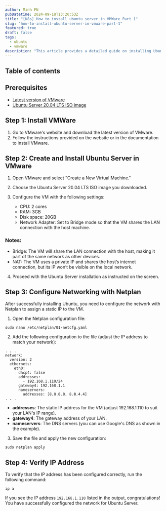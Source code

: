 ```yaml
---
author: Minh PN
pubDatetime: 2024-09-18T13:20:53Z
title: "[K8s] How to install ubuntu server in VMWare Part 1"
slug: "how-to-install-ubuntu-server-in-vmware-part-1"
featured: true
draft: false
tags:
  - ubuntu
  - vmware
description: "This article provides a detailed guide on installing Ubuntu Server in VMware with a Bridge network configuration. This setup allows the virtual machine (VM) to share the local area network (LAN) connection with the host machine, making it suitable for deploying servers or services on the same network as other devices."
---
```


## Table of contents

## Prerequisites

- [Latest version of VMware](https://www.vmware.com/)
- [Ubuntu Server 20.04 LTS ISO image](https://ubuntu.com/download/server)

## Step 1: Install VMWare

1. Go to VMware's website and download the latest version of VMware.
2. Follow the instructions provided on the website or in the documentation to install VMware.

## Step 2: Create and Install Ubuntu Server in VMware

1. Open VMware and select "Create a New Virtual Machine."
2. Choose the Ubuntu Server 20.04 LTS ISO image you downloaded.
3. Configure the VM with the following settings:

   - CPU: 2 cores
   - RAM: 3GB
   - Disk space: 20GB
   - Network Adapter: Set to Bridge mode so that the VM shares the LAN connection with the host machine.

### Notes:

- Bridge: The VM will share the LAN connection with the host, making it part of the same network as other devices.
- NAT: The VM uses a private IP and shares the host’s internet connection, but its IP won’t be visible on the local network.

4. Proceed with the Ubuntu Server installation as instructed on the screen.

## Step 3: Configure Networking with Netplan

After successfully installing Ubuntu, you need to configure the network with Netplan to assign a static IP to the VM.

1. Open the Netplan configuration file:

```
sudo nano /etc/netplan/01-netcfg.yaml
```

2. Add the following configuration to the file (adjust the IP address to match your network):

```
. . .
network:
  version: 2
  ethernets:
    eth0:
      dhcp4: false
      addresses:
        - 192.168.1.110/24
      gateway4: 192.168.1.1
      nameservers:
        addresses: [8.8.8.8, 8.8.4.4]
. . .
```

- **addresses**: The static IP address for the VM (adjust 192.168.1.110 to suit your LAN's IP range).
- **gateway4**: The gateway address of your LAN.
- **nameservers**: The DNS servers (you can use Google's DNS as shown in the example).

3. Save the file and apply the new configuration:

```
sudo netplan apply
```

## Step 4: Verify IP Address

To verify that the IP address has been configured correctly, run the following command:

```
ip a
```

If you see the IP address `192.168.1.110` listed in the output, congratulations! You have successfully configured the network for Ubuntu Server.
